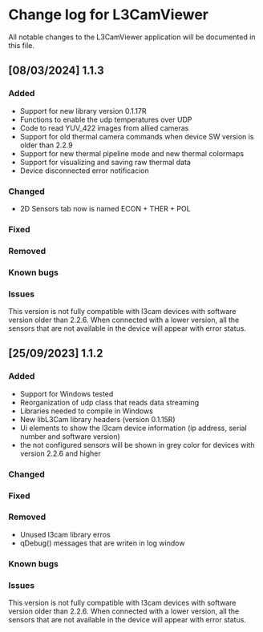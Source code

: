 # Change log for L3CamViewer

All notable changes to the L3CamViewer application will be documented in this file.

## [08/03/2024] 1.1.3

### Added

- Support for new library version 0.1.17R
- Functions to enable the udp temperatures over UDP
- Code to read YUV_422 images from allied cameras
- Support for old thermal camera commands when device SW version is older than 2.2.9
- Support for new thermal pipeline mode and new thermal colormaps
- Support for visualizing and saving raw thermal data
- Device disconnected error notificacion

### Changed

- 2D Sensors tab now is named ECON + THER + POL

### Fixed

### Removed

### Known bugs

### Issues

This version is not fully compatible with l3cam devices with software version older than 2.2.6. When connected with a lower version, all the sensors that are not available in the device will appear with error status.

## [25/09/2023] 1.1.2
### Added

- Support for Windows tested
- Reorganization of udp class that reads data streaming 
- Libraries needed to compile in Windows
- New libL3Cam library headers (version 0.1.15R)
- Ui elements to show the l3cam device information (ip address, serial number and software version)
- the not configured sensors will be shown in grey color for devices with version 2.2.6 and higher

### Changed

### Fixed

### Removed

- Unused l3cam library erros
- qDebug() messages that are writen in log window

### Known bugs

### Issues

This version is not fully compatible with l3cam devices with software version older than 2.2.6. When connected with a lower version, all the sensors that are not available in the device will appear with error status.
